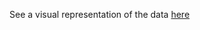 See a visual representation of the data [here](http://isabelchew.github.io/paper2/descriptive.html)

